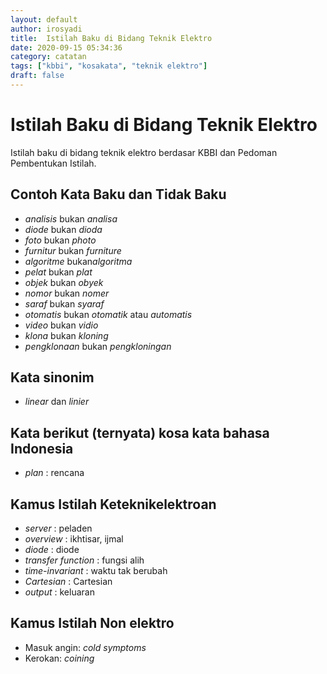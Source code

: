 ```yaml
---
layout: default
author: irosyadi
title:  Istilah Baku di Bidang Teknik Elektro
date: 2020-09-15 05:34:36
category: catatan
tags: ["kbbi", "kosakata", "teknik elektro"]
draft: false
---
```


# Istilah Baku di Bidang Teknik Elektro 

Istilah baku di bidang teknik elektro berdasar KBBI dan Pedoman Pembentukan Istilah.

## Contoh Kata Baku dan Tidak Baku
- *analisis* bukan *analisa*
- *diode*  bukan *dioda*
- *foto*  bukan *photo*
- *furnitur* bukan *furniture*
- *algoritme* bukan*algoritma*
- *pelat* bukan *plat*
- *objek* bukan *obyek*
- *nomor* bukan *nomer*
- *saraf* bukan *syaraf*
- *otomatis* bukan *otomatik* atau *automatis*
- *video* bukan *vidio*
- *klona* bukan *kloning*
- *pengklonaan* bukan *pengkloningan*

## Kata sinonim
- *linear* dan *linier*

## Kata berikut (ternyata) kosa kata bahasa Indonesia
- *plan* : rencana

## Kamus Istilah Keteknikelektroan
- *server* : peladen
- *overview* : ikhtisar, ijmal
- *diode* : diode
- *transfer function* : fungsi alih
- *time-invariant* : waktu tak berubah
- *Cartesian* : Cartesian
- *output* : keluaran

## Kamus Istilah Non elektro
- Masuk angin: _cold symptoms_
- Kerokan: _coining_

